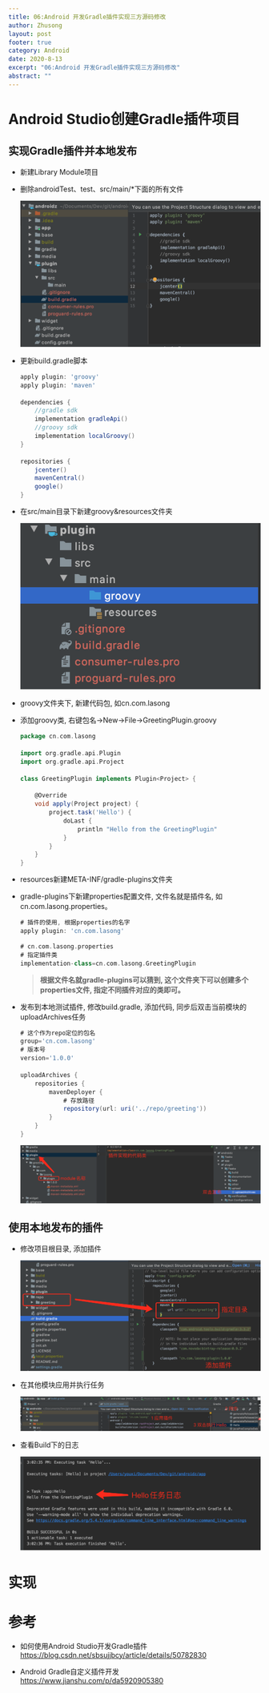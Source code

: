 ```yaml
---
title: 06:Android 开发Gradle插件实现三方源码修改
author: Zhusong
layout: post
footer: true
category: Android
date: 2020-8-13
excerpt: "06:Android 开发Gradle插件实现三方源码修改"
abstract: ""
---
```


# Android Studio创建Gradle插件项目

## 实现Gradle插件并本地发布

* 新建Library Module项目
* 删除androidTest、test、src/main/*下面的所有文件

	![](./plugin_0.png)
	
* 更新build.gradle脚本

	```groovy
	apply plugin: 'groovy'
	apply plugin: 'maven'
	
	dependencies {
	    //gradle sdk
	    implementation gradleApi()
	    //groovy sdk
	    implementation localGroovy()
	}
	
	repositories {
	    jcenter()
	    mavenCentral()
	    google()
	}
	```
* 在src/main目录下新建groovy&resources文件夹

	![](./plugin_1.png)
	
* groovy文件夹下, 新建代码包, 如cn.com.lasong
* 添加groovy类, 右键包名->New->File->GreetingPlugin.groovy

	```groovy
	package cn.com.lasong

	import org.gradle.api.Plugin
	import org.gradle.api.Project
	
	class GreetingPlugin implements Plugin<Project> {
	
	    @Override
	    void apply(Project project) {
	        project.task('Hello') {
	            doLast {
	                println "Hello from the GreetingPlugin"
	            }
	        }
	    }
	}
	```
* resources新建META-INF/gradle-plugins文件夹
* gradle-plugins下新建properties配置文件, 文件名就是插件名, 如cn.com.lasong.properties。

	```groovy
	# 插件的使用, 根据properties的名字
	apply plugin: 'cn.com.lasong'
	```
	```groovy
	# cn.com.lasong.properties
	# 指定插件类
	implementation-class=cn.com.lasong.GreetingPlugin
	```

	> __根据文件名就gradle-plugins可以猜到, 这个文件夹下可以创建多个properties文件, 指定不同插件对应的类即可。__

* 发布到本地测试插件, 修改build.gradle, 添加代码, 同步后双击当前模块的uploadArchives任务

	```groovy
	# 这个作为repo定位的包名
	group='cn.com.lasong'
	# 版本号
	version='1.0.0'
	
	uploadArchives {
	    repositories {
	        mavenDeployer {
	        	# 存放路径
	            repository(url: uri('../repo/greeting'))
	        }
	    }
	}
	```
	![](./plugin_2.png)

## 使用本地发布的插件

* 修改项目根目录, 添加插件

	![](./plugin_3.png)

* 在其他模块应用并执行任务

	![](./plugin_4.png)

* 查看Build下的日志		

	![](./plugin_5.png)

#  实现
	
# 参考

* 如何使用Android Studio开发Gradle插件  
<https://blog.csdn.net/sbsujjbcy/article/details/50782830>

* Android Gradle自定义插件开发  
<https://www.jianshu.com/p/da5920905380>